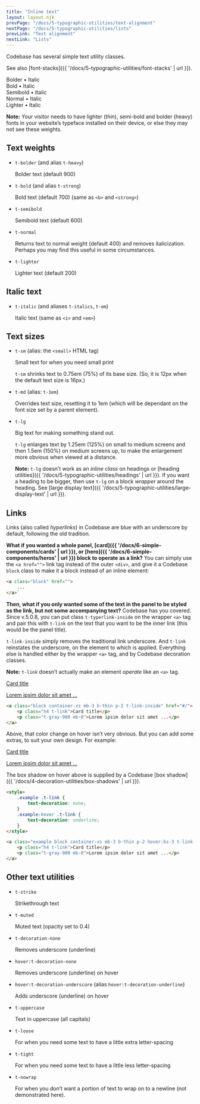 ```yaml
---
title: "Inline text"
layout: layout.njk
prevPage: "/docs/5-typographic-utilities/text-alignment"
nextPage: "/docs/5-typographic-utilities/lists"
prevLink: "Text alignment"
nextLink: "Lists"
---
```


Codebase has several simple text utility classes.

See also [font-stacks]({{ '/docs/5-typographic-utilities/font-stacks' | url }}).

<span class="t-bolder">Bolder • <span class="t-italic">Italic</span></span><br>
<span class="t-bold">Bold • <span class="t-italic">Italic</span></span><br>
<span class="t-semibold">Semibold • <span class="t-italic">Italic</span></span><br>
<span class="t-normal">Normal • <span class="t-italic">Italic</span></span><br>
<span class="t-lighter">Lighter • <span class="t-italic">Italic</span></span>

**Note:** Your visitor needs to have lighter (thin), semi-bold and bolder (heavy) fonts in your website’s typeface installed on their device, or else they may not see these weights.

## Text weights

* `t-bolder` (and alias `t-heavy`)

    <span class="t-bolder">Bolder text (default 900)</span>

* `t-bold` (and alias `t-strong`)

    <span class="t-bold">Bold text (default 700)</span> (same as `<b>` and `<strong>`)

* `t-semibold`

    <span class="t-semibold">Semibold text (default 600)</span>

* `t-normal`

    <span class="t-bold t-italic">Returns text to normal weight (default 400) and removes italicization. <span class="t-normal">Perhaps you may find this useful</span> in some circumstances.</span>

* `t-lighter`

    <span class="t-lighter">Lighter text (default 200)</span>

## Italic text

* `t-italic` (and aliases `t-italics`, `t-em`)

    <span class="t-italic">Italic text</span> (same as `<i>` and `<em>`)

## Text sizes

* `t-sm` (alias: the `<small>` HTML tag)

    Small text for <span class="t-sm">when you need small print</span>

    `t-sm` shrinks text to 0.75em (75%) of its base size. (So, it is 12px when the default text size is 16px.)

* `t-md` (alias: `t-1em`)

    Overrides text size, resetting it to 1em (which will be dependant on the font size set by a parent element).

* `t-lg`

    Big text for making <span class="t-lg">something</span> stand out.

    `t-lg` enlarges text by 1.25em (125%) on small to medium screens and then 1.5em (150%) on medium screens up, to make the enlargement more obvious when viewed at a distance.

    **Note:** `t-lg` doesn’t work as an _inline class_ on headings or [heading utilities]({{ '/docs/5-typographic-utilities/headings' | url }}). If you want a heading to be bigger, then use `t-lg` on a block _wrapper_ around the heading. See [large display text]({{ '/docs/5-typographic-utilities/large-display-text' | url }}).

## Links

Links (also called _hyperlinks_) in Codebase are blue with an underscore by default, following the old tradition.

**What if you wanted a whole panel, [card]({{ '/docs/6-simple-components/cards' | url }}), or [hero]({{ '/docs/6-simple-components/heros' | url }}) block to operate as a link?** You can simply use the `<a href="">` link tag instead of the outer `<div>`, and give it a Codebase `block` class to make it a block instead of an inline element:

```html
<a class="block" href="">
    ...
</a>`
```

**Then, what if you only wanted some of the text in the panel to be styled as the link, but not some accompanying text?** Codebase has you covered. Since v.5.0.8, you can put class `t-typerlink-inside` on the wrapper `<a>` tag and pair this with `t-link` on the text that you want to be the inner link (this would be the panel title).

`t-link-inside` simply removes the traditional link underscore. And `t-link` reinstates the underscore, on the element to which is applied. Everything else is handled either by the wrapper `<a>` tag, and by Codebase decoration classes.

**Note:** `t-link` doesn’t actually make an element _operate_ like an `<a>` tag.

<a class="block container-xs mb-3 b-thin p-2 t-link-inside" href="#/">
    <p class="h4 t-link">Card title</p>
    <p class="t-gray-900 mb-0">Lorem ipsim dolor sit amet ...</p>
</a>

```html
<a class="block container-xs mb-3 b-thin p-2 t-link-inside" href="#/">
    <p class="h4 t-link">Card title</p>
    <p class="t-gray-900 mb-0">Lorem ipsim dolor sit amet ...</p>
</a>
```

Above, that color change on hover isn’t very obvious. But you can add some extras, to suit your own design. For example:

<style>
    .example .t-link {
        text-decoration: none;
    }
    .example:hover .t-link {
        text-decoration: underline;
    }
</style>

<a class="example block container-xs mb-3 b-thin p-2 hover:bs-3 t-link-inside" href="#/">
    <p class="h4 t-link">Card title</p>
    <p class="t-gray-900 mb-0">Lorem ipsim dolor sit amet ...</p>
</a>

The box shadow on hover above is supplied by a Codebase [box shadow]({{ '/docs/4-decoration-utilities/box-shadows' | url }}).

```html
<style>
    .example .t-link {
        text-decoration: none;
    }
    .example:hover .t-link {
        text-decoration: underline;
    }
</style>

<a class="example block container-xs mb-3 b-thin p-2 hover:bs-3 t-link-inside" href="#/">
    <p class="h4 t-link">Card title</p>
    <p class="t-gray-900 mb-0">Lorem ipsim dolor sit amet ...</p>
</a>
```

## Other text utilities

* `t-strike`

    <span class="t-strike">Strikethrough text</span>

* `t-muted`

    <span class="t-muted">Muted text (opacity set to 0.4)</span>

* `t-decoration-none`

    Removes underscore (underline)

* `hover:t-decoration-none`

    Removes underscore (underline) on hover

* `hover:t-decoration-underscore` (alias `hover:t-decoration-underline`)

    Adds underscore (underline) on hover

* `t-uppercase`

    <span class="t-uppercase">Text in uppercase</span> (all capitals)


* `t-loose`

    For when you need some text to have <span class="t-loose">a little extra letter-spacing</span>

* `t-tight`

    For when you need some text to have <span class="t-tight">a little less letter-spacing</span>

* `t-nowrap`

    For when you don’t want a portion of text to wrap on to a newline (not demonstrated here).